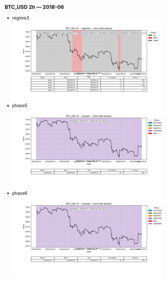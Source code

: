 ### BTC_USD 2h — 2018-06

- regime3
![BTC_USD_2h_regime3_2018-06_phase_price.png](outputs/fourier/phase_monthly/BTC_USD/2h/2018/2018-06/BTC_USD_2h_regime3_2018-06_phase_price.png)
- phase5
![BTC_USD_2h_phase5_2018-06_phase_price.png](outputs/fourier/phase_monthly/BTC_USD/2h/2018/2018-06/BTC_USD_2h_phase5_2018-06_phase_price.png)
- phase6
![BTC_USD_2h_phase6_2018-06_phase_price.png](outputs/fourier/phase_monthly/BTC_USD/2h/2018/2018-06/BTC_USD_2h_phase6_2018-06_phase_price.png)